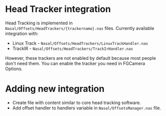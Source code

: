 Head Tracker integration
========================

Head Tracking is implemented in `Nasal/Offsets/HeadTrackers/{trackername}.nas` files. Currently available integration with:

* Linux Track - `Nasal/Offsets/HeadTrackers/LinuxTrackHandler.nas`
* TrackIR - `Nasal/Offsets/HeadTrackers/TrackIrHandler.nas`

However, these trackers are not enabled by default because most people don't need them. You can enable the tracker you need in FGCamera Options.

# Adding new integration

* Create file with content similar to core head tracking software.
* Add offset handler to handlers variable in `Nasal/OffsetsManager.nas` file.
